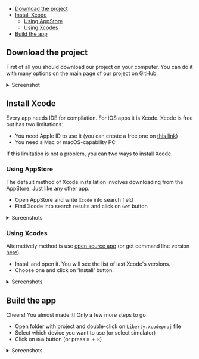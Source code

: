 
* [Download the project](#download-the-project)
* [Install Xcode](#install-xcode)
  + [Using AppStore](#using-appstore)
  + [Using Xcodes](#using-xcodes)
* [Build the app](#build-the-app)

## Download the project
First of all you should download our project on your computer. You can do it with many options on the main page of our project on GitHub.
<details>
  <summary> Screenshot </summary>
<img src="/Instructions/Media/Screenshots/git-download.png">
</details>

## Install Xcode
Every app needs IDE for compilation. For iOS apps it is Xcode. Xcode is free but has two limitations:
- You need Apple ID to use it (you can create a free one on [this link](https://appleid.apple.com/account))
- You need a Mac or macOS-capability PC 

If this limitation is not a problem, you can two ways to install Xcode.

### Using AppStore
The default method of Xcode installation involves downloading from the AppStore. Just like any other app.
- Open AppStore and write `Xcode` into search field
- Find Xcode into search results and click on `Get` button
<details>
  <summary> Screenshots </summary>
<img src="/Instructions/Media/Screenshots/AppStore-search-1.png" height="600">
<img src="/Instructions/Media/Screenshots/AppStore-search-2.png" height="600">
</details>

### Using Xcodes
Alternetively method is use [open source app](https://github.com/RobotsAndPencils/XcodesApp) (or get command line version [here](https://github.com/RobotsAndPencils/xcodes)). 
- Install and open it. You will see the list of last Xcode's versions. 
- Choose one and click on 'Install' button.
<details>
  <summary> Screenshots </summary>
<img src="/Instructions/Media/Screenshots/Xcodes-list-example.png" height="600">
</details>

## Build the app
Cheers! You almost made it! Only a few more steps to go
- Open folder with project and double-click on `Liberty.xcodeproj` file
- Select which device you want to use (or select simulator)
- Click on `Run` button (or press `⌘ + R`)

<details>
  <summary> Screenshots </summary>
<img src="/Instructions/Media/Screenshots/file-select.png" height="600">
<img src="/Instructions/Media/Screenshots/Xcode-steps.png" height="600">
</details>
